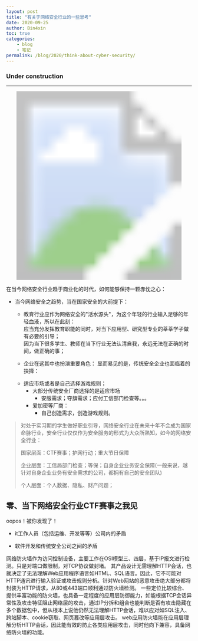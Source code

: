 ```yaml
---
layout: post
title: "有关于网络安全行业的一些思考"
date: 2020-09-25
author: Bin4xin
toc: true
categories:
    - blog
    - 笔记
permalink: /blog/2020/think-about-cyber-security/
---
```



### Under construction

---

<div class="d-none d-sm-block position-absolute col-5 col-md-4 col-lg-3 bottom-0 right-0 mr-lg-5 mb-md-n4">

<!-- this is a gap between text and pics:) -->
</div>

<div class="d-none d-sm-block position-absolute col-5 col-md-4 col-lg-3 bottom-0 right-0 mr-lg-5 mb-md-n4">

<!-- this is a gap between text and pics:) -->
</div>
<div class="d-none d-sm-block position-absolute col-5 col-md-4 col-lg-3 bottom-0 right-0 mr-lg-5 mb-md-n4">

<!-- this is a gap between text and pics:) -->
</div>


<div class="d-none d-sm-block position-absolute col-5 col-md-4 col-lg-3 bottom-0 right-0 mr-lg-5 mb-md-n4">
<div class="width-full" >
<svg viewBox="0 0 300 305" class="width-fit">
<defs>
<mask id="https___github_githubassets_com_images_modules_site_home_astro-mona-alpha_jpg">
<image width="300" height="305" href="/assets/img/post-bg/astro-mona-alpha.jpg"></image>
</mask>
</defs>
<image mask="url(#https___github_githubassets_com_images_modules_site_home_astro-mona-alpha_jpg)" width="300" height="305" href="/assets/img/post-bg/astro-mona.jpg"></image>
</svg>
</div>
</div>

    
在当今网络安全行业趋于商业化的时代，如何能够保持一颗赤忱之心：

- 当今网络安全之趋势，当在国家安全的大前提下：
    * 教育行业应作为网络安全的"活水源头"，为这个年轻的行业输入足够的年轻血液，所以在此刻：<br>
    应当充分发挥教育职能的同时，对当下应用型、研究型专业的莘莘学子做有必要的引导；<br>
    因为当下很多学生、教师在当下行业无法认清自我，永远无法在正确的时间，做正确的事；

    * 企业在这其中也扮演重要角色：
显而易见的是，传统安全企业也面临着的抉择：
    - 适应市场或者是自己选择游戏规则；
        * 大部分传统安全厂商选择的是适应市场
            - 安服需求；夺旗需求；应付工信部门检查等。。。
        * 爱加密等厂商：
            - 自己创造需求，创造游戏规则。
 
> 对处于实习期的学生做好职业引导，网络安全行业在未来十年不会成为国家命脉行业，安全行业仅仅作为安全服务的形式为大众所熟知，如今的网络安全行业：
>  
> 国家层面：CTF赛事；护网行动；重大节日保障
>
> 企业层面：工信局部门检查；等保；自身企业业务安全保障(一般来说，越针对自身企业业务有安全需求的公司，都拥有自己的安全团队)
>
> 个人层面：个人数据、隐私、财产问题；



## 零、当下网络安全行业CTF赛事之我见

oopos！被你发现了！
* it工作人员（包括运维、开发等等）公司内的矛盾

* 软件开发和传统安全公司之间的矛盾

网络防火墙作为访问控制设备，主要工作在OSI模型三、四层，基于IP报文进行检测。只是对端口做限制，对TCP协议做封堵。
其产品设计无需理解HTTP会话，也就决定了无法理解Web应用程序语言如HTML、SQL语言。因此，它不可能对HTTP通讯进行输入验证或攻击规则分析。针对Web网站的恶意攻击绝大部分都将封装为HTTP请求，从80或443端口顺利通过防火墙检测。 
一些定位比较综合、提供丰富功能的防火墙，也具备一定程度的应用层防御能力，如能根据TCP会话异常性及攻击特征阻止网络层的攻击，通过IP分拆和组合也能判断是否有攻击隐藏在多个数据包中，但从根本上说他仍然无法理解HTTP会话，难以应对如SQL注入、跨站脚本、cookie窃取、网页篡改等应用层攻击。 
web应用防火墙能在应用层理解分析HTTP会话，因此能有效的防止各类应用层攻击，同时他向下兼容，具备网络防火墙的功能。 


<script>
var consoleConfig = {
welcome: '\n哈？(づ｡◕‿‿◕｡)づ！你在偷看什么。本文还在"思考"中...\n',
theme: '\n1、it工作人员（包括运维、开发等等）公司内的矛盾\n2、软件开发和传统安全公司之间的矛盾  \n\n源码:https://github.com/Bin4xin/bin4xin.github.io \n\n如果喜欢可以 %c star%c  %c支持一下%c  ❤️~\n',

};

var consoleInfo = (function(consoleConfig) {
console.log('%c' + consoleConfig.welcome, 'color: #6190e8');
console.log('%c' + consoleConfig.theme, 'color: #6190e8;','padding: 0 5px;color: #fff;background: #6190e8;','color: #6190e8;','padding: 0 5px;color: #fff;background: #6190e8;','color: #6190e8;');
console.log('%c' + consoleConfig.qrcode, 'color: #6190e8');
console.log('%c' + consoleConfig.search, 'color: #6190e8');

}(consoleConfig));</script>
